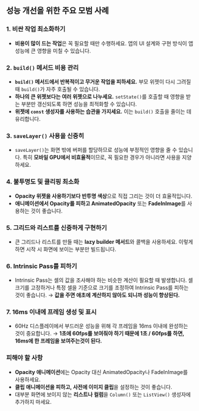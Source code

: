 ## **성능 개선을 위한 주요 모범 사례**

### 1. 비싼 작업 최소화하기

- **비용이 많이 드는 작업**은 꼭 필요할 때만 수행하세요. 앱의 UI 설계와 구현 방식이 앱 성능에 큰 영향을 미칠 수 있습니다.

### 2. `build()` 메서드 비용 관리

- **`build()` 메서드에서 반복적이고 무거운 작업을 피하세요.** 부모 위젯이 다시 그려질 때 `build()`가 자주 호출될 수 있습니다.
- **하나의 큰 위젯보다는 여러 위젯으로 나누세요.** `setState()`를 호출할 때 영향을 받는 부분만 갱신되도록 하면 성능을 최적화할 수 있습니다.
- **위젯에 `const` 생성자를 사용하는 습관을 가지세요.** 이는 `build()` 호출을 줄이는 데 유리합니다.

### 3. `saveLayer()` 사용을 신중히

- `saveLayer()`는 화면 밖에 버퍼를 할당하므로 성능에 부정적인 영향을 줄 수 있습니다. 특히 **모바일 GPU에서 비효율적**이므로, 꼭 필요한 경우가 아니라면 사용을 지양하세요.

### 4. 불투명도 및 클리핑 최소화

- **Opacity 위젯을 사용하기보다 반투명 색상**으로 직접 그리는 것이 더 효율적입니다.
- **애니메이션에서 Opacity를 피하고 AnimatedOpacity** 또는 **FadeInImage**를 사용하는 것이 좋습니다.

### 5. 그리드와 리스트를 신중하게 구현하기

- 큰 그리드나 리스트를 만들 때는 **lazy builder 메서드**와 콜백을 사용하세요. 이렇게 하면 시작 시 화면에 보이는 부분만 빌드됩니다.

### 6. Intrinsic Pass를 피하기

- Intrinsic Pass는 셀의 값을 조사해야 하는 비슷한 계산이 필요할 때 발생합니다. 셀 크기를 고정하거나 특정 셀을 기준으로 크기를 조정하여 Intrinsic Pass를 피하는 것이 좋습니다. → **값을 주면 애초에 계산하지 않아도 되니까 성능이 향상된다.**

### 7. 16ms 이내에 프레임 생성 및 표시

- 60Hz 디스플레이에서 부드러운 성능을 위해 각 프레임을 16ms 이내에 완성하는 것이 중요합니다. → **1초에 60fps를 보여줘야 하기 때문에 1초 / 60fps를 하면, 16ms에 한 프레임을 보여주는것이 된다.**

### 피해야 할 사항

- **Opacity 애니메이션**에는 Opacity 대신 AnimatedOpacity나 FadeInImage를 사용하세요.
- **클립 애니메이션을 피하고, 사전에 이미지 클립**을 설정하는 것이 좋습니다.
- 대부분 화면에 보이지 않는 **리스트나 컬럼**을 `Column()` 또는 `ListView()` 생성자에 추가하지 마세요.
